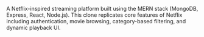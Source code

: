 A Netflix-inspired streaming platform built using the MERN stack (MongoDB, Express, React, Node.js). This clone replicates core features of Netflix including authentication, movie browsing, category-based filtering, and dynamic playback UI.
